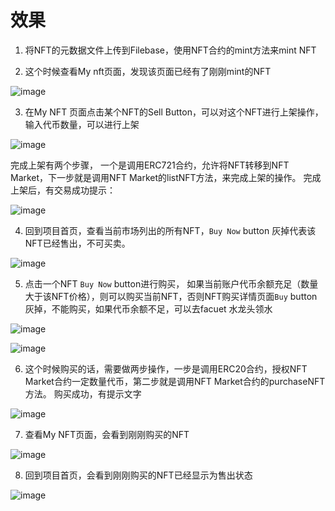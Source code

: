 
# 效果

1. 将NFT的元数据文件上传到Filebase，使用NFT合约的mint方法来mint NFT

2. 这个时候查看My nft页面，发现该页面已经有了刚刚mint的NFT

![image](https://github.com/openbuildxyz/Web3-Frontend-Bootcamp/assets/7566337/da568a2b-0443-40ea-9761-7772d3e6a456)

3. 在My NFT 页面点击某个NFT的Sell Button，可以对这个NFT进行上架操作， 输入代币数量，可以进行上架

![image](https://github.com/openbuildxyz/Web3-Frontend-Bootcamp/assets/7566337/1aa78882-d4ac-4139-a9e5-cce9410dc892)

完成上架有两个步骤， 一个是调用ERC721合约，允许将NFT转移到NFT Market，下一步就是调用NFT Market的listNFT方法，来完成上架的操作。 完成上架后，有交易成功提示：

![image](https://github.com/openbuildxyz/Web3-Frontend-Bootcamp/assets/7566337/fed21775-4d14-483b-ab20-97892919eadb)

4. 回到项目首页，查看当前市场列出的所有NFT，`Buy Now` button 灰掉代表该NFT已经售出，不可买卖。

![image](https://github.com/openbuildxyz/Web3-Frontend-Bootcamp/assets/7566337/363430f2-81c1-4099-b10b-85e6cd2fe472)


5. 点击一个NFT  `Buy Now` button进行购买， 如果当前账户代币余额充足（数量大于该NFT价格），则可以购买当前NFT，否则NFT购买详情页面`Buy` button灰掉，不能购买，如果代币余额不足，可以去facuet 水龙头领水

![image](https://github.com/openbuildxyz/Web3-Frontend-Bootcamp/assets/7566337/421ea569-4b7f-4364-b9b4-4ca8b230e086)


![image](https://github.com/openbuildxyz/Web3-Frontend-Bootcamp/assets/7566337/c2128dbf-b6dc-40cf-b59b-92cd5e874dca)

6. 这个时候购买的话，需要做两步操作，一步是调用ERC20合约，授权NFT Market合约一定数量代币，第二步就是调用NFT Market合约的purchaseNFT方法。 购买成功，有提示文字

![image](https://github.com/openbuildxyz/Web3-Frontend-Bootcamp/assets/7566337/85d3ee0c-38e7-40ea-9bb1-9a5ad1d6df6d)

7. 查看My NFT页面，会看到刚刚购买的NFT


![image](https://github.com/openbuildxyz/Web3-Frontend-Bootcamp/assets/7566337/b391e465-5613-44f4-a9d7-ab1dedcd7885)

8. 回到项目首页，会看到刚刚购买的NFT已经显示为售出状态


![image](https://github.com/openbuildxyz/Web3-Frontend-Bootcamp/assets/7566337/2668c8c1-8b47-42d6-9cd6-e19d305255be)


